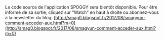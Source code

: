 Le code source de l'application SPOGGY sera bientôt disponible. 
Pour être informé de sa sortie,
cliquez sur "Watch" en haut à droite
ou abonnez-vous à la newsletter du blog. [http://smag0.blogspot.fr/2017/08/smagyun-comment-acceder-aux.html?m=0](http://smag0.blogspot.fr/2017/08/smagyun-comment-acceder-aux.html?m=0)
